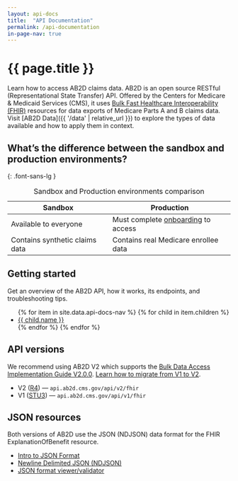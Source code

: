 ```yaml
---
layout: api-docs
title:  "API Documentation"
permalink: /api-documentation
in-page-nav: true
---
```


# {{ page.title }}

Learn how to access AB2D claims data. AB2D is an open source RESTful (Representational State Transfer) API. Offered by the Centers for Medicare & Medicaid Services (CMS), it uses [Bulk Fast Healthcare Interoperability (FHIR)](https://hl7.org/fhir/uv/bulkdata/) resources for data exports of Medicare Parts A and B claims data. Visit [AB2D Data]({{ '/data' | relative_url }}) to explore the types of data available and how to apply them in context.

## What’s the difference between the sandbox and production environments?
{: .font-sans-lg }

<table class="usa-table usa-table--borderless">
  <caption class="usa-sr-only">Sandbox and Production environments comparison</caption>
  <thead>
    <tr>
      <th scope="col">Sandbox</th>
      <th scope="col">Production</th>
    </tr>
  </thead>
  <tbody>
    <tr>
      <td>Available to everyone</td>
      <td>Must complete <a href="{{ '/onboarding' | relative_url }}">onboarding</a> to access</td>
    </tr>
    <tr>
      <td>Contains synthetic claims data</td>
      <td>Contains real Medicare enrollee data</td>
    </tr>
  </tbody>
</table>

## Getting started

Get an overview of the AB2D API, how it works, its endpoints, and troubleshooting tips.

<ul>
  {% for item in site.data.api-docs-nav %}
    {% for child in item.children %}
    <li>
      <a href="{{ child.url | relative_url }}">{{ child.name }}</a>
    </li>
    {% endfor %}
  {% endfor %}
</ul>

## API versions

We recommend using AB2D V2 which supports the [Bulk Data Access Implementation Guide V2.0.0](https://hl7.org/fhir/uv/bulkdata/). [Learn how to migrate from V1 to V2](https://github.com/CMSgov/ab2d-pdp-documentation/raw/main/AB2D%20STU3-R4%20Migration%20Guide%20Final.xlsx).

- V2 ([R4](https://hl7.org/fhir/R4/)) — `api.ab2d.cms.gov/api/v2/fhir`
- V1 ([STU3](https://hl7.org/fhir/STU3)) — `api.ab2d.cms.gov/api/v1/fhir`

## JSON resources

Both versions of AB2D use the JSON (NDJSON) data format for the FHIR ExplanationOfBenefit resource.

- [Intro to JSON Format](http://json.org/)
- [Newline Delimited JSON (NDJSON)](https://github.com/ndjson/ndjson-spec)
- [JSON format viewer/validator](https://jsonlint.com/)
